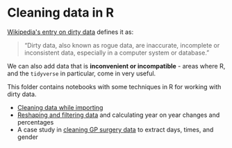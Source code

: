 # Cleaning data in R

[Wikipedia's entry on dirty data](https://en.wikipedia.org/wiki/Dirty_data) defines it as:

> “Dirty data, also known as rogue data, are inaccurate, incomplete or inconsistent data, especially in a computer system or database.”

We can also add data that is **inconvenient or incompatible** - areas where R, and the `tidyverse` in particular, come in very useful.

This folder contains notebooks with some techniques in R for working with dirty data.

* [Cleaning data while importing](https://github.com/paulbradshaw/cleaning/blob/master/cleaning_r/import_cleaning.md)
* [Reshaping and filtering data](https://github.com/paulbradshaw/cleaning/blob/master/cleaning_r/reshape.md) and calculating year on year changes and percentages
* A case study in [cleaning GP surgery data](https://github.com/paulbradshaw/cleaning/blob/master/cleaning_r/stringr_gpsurgeries.md) to extract days, times, and gender
